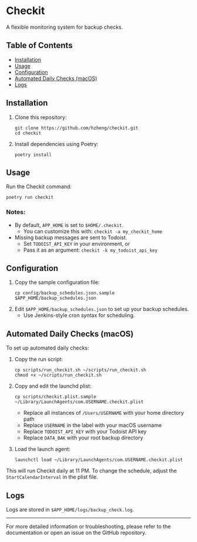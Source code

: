 # Checkit

A flexible monitoring system for backup checks.

## Table of Contents
- [Installation](#installation)
- [Usage](#usage)
- [Configuration](#configuration)
- [Automated Daily Checks (macOS)](#automated-daily-checks-macos)
- [Logs](#logs)

## Installation

1. Clone this repository:
   ```
   git clone https://github.com/hzheng/checkit.git
   cd checkit
   ```
2. Install dependencies using Poetry:
   ```
   poetry install
   ```

## Usage

Run the Checkit command:

```
poetry run checkit
```

### Notes:

- By default, `APP_HOME` is set to `$HOME/.checkit`.
  - You can customize this with: `checkit -a my_checkit_home`
- Missing backup messages are sent to Todoist.
  - Set `TODOIST_API_KEY` in your environment, or
  - Pass it as an argument: `checkit -k my_todoist_api_key`

## Configuration

1. Copy the sample configuration file:
   ```
   cp config/backup_schedules.json.sample $APP_HOME/backup_schedules.json
   ```
2. Edit `$APP_HOME/backup_schedules.json` to set up your backup schedules.
   - Use Jenkins-style cron syntax for scheduling.

## Automated Daily Checks (macOS)

To set up automated daily checks:

1. Copy the run script:
   ```
   cp scripts/run_checkit.sh ~/scripts/run_checkit.sh
   chmod +x ~/scripts/run_checkit.sh
   ```

2. Copy and edit the launchd plist:
   ```
   cp scripts/checkit.plist.sample ~/Library/LaunchAgents/com.USERNAME.checkit.plist
   ```
   - Replace all instances of `/Users/USERNAME` with your home directory path
   - Replace `USERNAME` in the label with your macOS username
   - Replace `TODOIST_API_KEY` with your Todoist API key
   - Replace `DATA_BAK` with your root backup directory

3. Load the launch agent:
   ```
   launchctl load ~/Library/LaunchAgents/com.USERNAME.checkit.plist
   ```

This will run Checkit daily at 11 PM. To change the schedule, adjust the `StartCalendarInterval` in the plist file.

## Logs

Logs are stored in `$APP_HOME/logs/backup_check.log`.

---

For more detailed information or troubleshooting, please refer to the documentation or open an issue on the GitHub repository.
